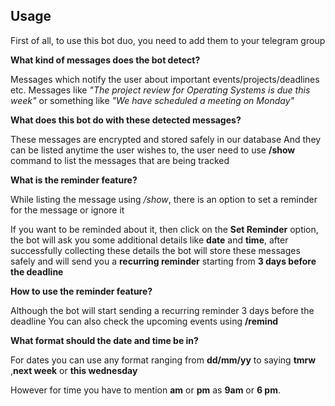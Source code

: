 ## Usage

First of all, to use this bot duo, you need to add them to your telegram group

**What kind of messages does the bot detect?**

Messages which notify the user about important events/projects/deadlines etc.
Messages like *"The project review for Operating Systems is due this week"* 
or something like *"We have scheduled a meeting on Monday"*

**What does this bot do with these detected messages?**

These messages are encrypted and stored safely in our database
And they can be listed anytime the user wishes to, the user need to use **/show** 
command to list the messages that are being tracked

**What is the reminder feature?**

While listing the message using */show*, there is an option to set a reminder for the message
or ignore it

If you want to be reminded about it, then click on the **Set Reminder** option, the bot
will ask you some additional details like **date** and **time**, after successfully collecting 
these details the bot will store these messages safely and will send you a **recurring reminder** 
starting from **3 days before the deadline**

**How to use the reminder feature?**

Although the bot will start sending a recurring reminder 3 days before the deadline
You can also check the upcoming events using **/remind**

**What format should the date and time be in?**

For dates you can use any format ranging from **dd/mm/yy** to saying **tmrw** ,**next week** or **this wednesday**

However for time you have to mention **am** or **pm** as **9am** or **6 pm**.
